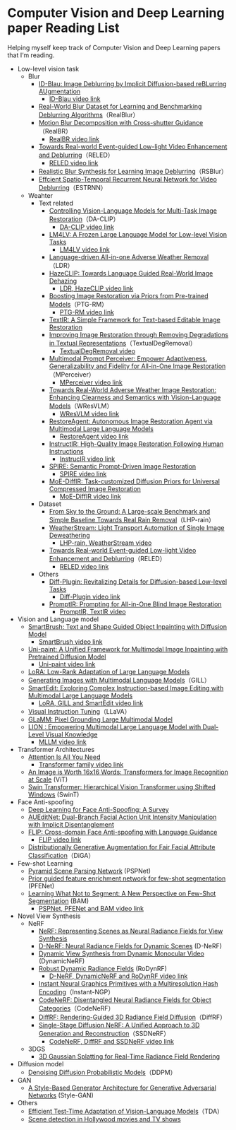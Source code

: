# Computer Vision and Deep Learning paper Reading List
Helping myself keep track of Computer Vision and Deep Learning papers that I‘m reading.
- Low-level vision task
    - Blur
        - [ID-Blau: Image Deblurring by Implicit Diffusion-based reBLurring AUgmentation](https://arxiv.org/abs/2312.10998)
            - [ID-Blau video link](https://youtu.be/FenrAtvXJN8)
        - [Real-World Blur Dataset for Learning and Benchmarking Deblurring Algorithms](https://www.ecva.net/papers/eccv_2020/papers_ECCV/papers/123700188.pdf)（RealBlur）
        - [Motion Blur Decomposition with Cross-shutter Guidance](https://arxiv.org/abs/2404.01120)（RealBR）
            - [RealBR video link](https://youtu.be/IGOK4UlZ31Y)
        - [Towards Real-world Event-guided Low-light Video Enhancement and Deblurring](https://arxiv.org/abs/2408.14916)（RELED）
            - [RELED video link](https://youtu.be/mjXSESCNm7s)
        - [Realistic Blur Synthesis for Learning Image Deblurring](https://arxiv.org/abs/2202.08771)（RSBlur）
        - [Effcient Spatio-Temporal Recurrent Neural Network for Video Deblurring](https://www.ecva.net/papers/eccv_2020/papers_ECCV/papers/123510188.pdf)（ESTRNN）
    - Weahter
        - Text related
            - [Controlling Vision-Language Models for Multi-Task Image Restoration](https://arxiv.org/abs/2310.01018)（DA-CLIP）
                - [DA-CLIP video link](https://youtu.be/otI6hvgBRVQ) 
            - [LM4LV: A Frozen Large Language Model for Low-level Vision Tasks](https://arxiv.org/abs/2405.15734)
                - [LM4LV video link](https://youtu.be/ikggkpIweD0)
            - [Language-driven All-in-one Adverse Weather Removal](https://arxiv.org/abs/2312.01381)（LDR）
            - [HazeCLIP: Towards Language Guided Real-World Image Dehazing](https://arxiv.org/pdf/2407.13719)
                - [LDR, HazeCLIP video link](https://youtu.be/f1PFjp1tUYs)
            - [Boosting Image Restoration via Priors from Pre-trained Models](https://arxiv.org/abs/2403.06793)（PTG-RM）
                - [PTG-RM video link](https://youtu.be/kNsgio2s3B4)
            - [TextIR: A Simple Framework for Text-based Editable Image Restoration](https://arxiv.org/abs/2302.14736)
            - [Improving Image Restoration through Removing Degradations in Textual Representations](https://arxiv.org/abs/2312.17334)（TextualDegRemoval）
                - [TextualDegRemoval video](https://youtu.be/j_aE2tFn7no)
            - [Multimodal Prompt Perceiver: Empower Adaptiveness, Generalizability and Fidelity for All-in-One Image Restoration](https://arxiv.org/abs/2312.02918)（MPerceiver）
                - [MPerceiver video link](https://youtu.be/EEi-oWEqrJk)
            - [Towards Real-World Adverse Weather Image Restoration: Enhancing Clearness and Semantics with Vision-Language Models](https://arxiv.org/abs/2409.02101)（WResVLM）
                - [WResVLM video link](https://youtu.be/cgZTgasjCFE)
            - [RestoreAgent: Autonomous Image Restoration Agent via Multimodal Large Language Models](https://arxiv.org/abs/2407.18035)
                - [RestoreAgent video link](https://youtu.be/8hxzsDJ89Cw)
            - [InstructIR: High-Quality Image Restoration Following Human Instructions](https://arxiv.org/abs/2401.16468)
                - [InstrucIR video link](https://youtu.be/rrx_hYBGecI)
            - [SPIRE: Semantic Prompt-Driven Image Restoration](https://arxiv.org/abs/2312.11595)
                - [SPIRE video link](https://youtu.be/dn5EAClY7fk)
            - [MoE-DiffIR: Task-customized Diffusion Priors for Universal Compressed Image Restoration](https://arxiv.org/abs/2407.10833)
                - [MoE-DiffIR video link](https://youtu.be/j1SG9JNkLVE)
        - Dataset
            - [From Sky to the Ground: A Large-scale Benchmark and Simple Baseline Towards Real Rain Removal](https://arxiv.org/abs/2308.03867)（LHP-rain）
            - [WeatherStream: Light Transport Automation of Single Image Deweathering](https://openaccess.thecvf.com/content/CVPR2023/papers/Zhang_WeatherStream_Light_Transport_Automation_of_Single_Image_Deweathering_CVPR_2023_paper.pdf)
                - [LHP-rain, WeatherStream video](https://youtu.be/EhQK23OR7PU)
            - [Towards Real-world Event-guided Low-light Video Enhancement and Deblurring](https://arxiv.org/abs/2408.14916)（RELED）
                - [RELED video link](https://youtu.be/iMwaCH2IXmU)
        - Others
            - [Diff-Plugin: Revitalizing Details for Diffusion-based Low-level Tasks](https://arxiv.org/abs/2403.00644)
                - [Diff-Plugin video link](https://youtu.be/lvFbKLWu5yU?si=DnAGCYZAvgljNl2d)
            - [PromptIR: Prompting for All-in-One Blind Image Restoration](https://arxiv.org/abs/2306.13090)
                - [PromptIR, TextIR video](https://youtu.be/ffhDnxRbkKw)
- Vision and Language model
    - [SmartBrush: Text and Shape Guided Object Inpainting with Diffusion Model](https://arxiv.org/abs/2212.05034)
        - [SmartBrush video link](https://youtu.be/ss-8EKYuvJo?si=GwoZpH5iYXiY0h1o)
    - [Uni-paint: A Unified Framework for Multimodal Image Inpainting with Pretrained Diffusion Model](https://arxiv.org/abs/2310.07222)
        - [Uni-paint video link](https://youtu.be/NOzRA-LmKd0?si=VqnpZc8aBPuR_j3k)
    - [LoRA: Low-Rank Adaptation of Large Language Models](https://arxiv.org/abs/2106.09685)
    - [Generating Images with Multimodal Language Models](https://arxiv.org/abs/2305.17216)（GILL）
    - [SmartEdit: Exploring Complex Instruction-based Image Editing with Multimodal Large Language Models](https://arxiv.org/abs/2312.06739)
        - [LoRA, GILL and SmartEdit video link](https://youtu.be/Uu_43YnENFo?si=MniFmtLOjs0WX7Sh)
    - [Visual Instruction Tuning](https://arxiv.org/abs/2304.08485)（LLaVA）
    - [GLaMM: Pixel Grounding Large Multimodal Model](https://arxiv.org/abs/2311.03356)
    - [LION : Empowering Multimodal Large Language Model with Dual-Level Visual Knowledge](https://arxiv.org/abs/2311.11860)
        - [MLLM video link](https://youtu.be/_2Njv-OA1ng?si=pbAu3U6ilAsUV5ec)
- Transformer Architectures
    - [Attention Is All You Need](https://arxiv.org/abs/1706.03762)
        - [Transformer family video link](https://youtu.be/JydFplmsT-0)
    - [An Image is Worth 16x16 Words: Transformers for Image Recognition at Scale](https://arxiv.org/abs/2010.11929) (ViT)
    - [Swin Transformer: Hierarchical Vision Transformer using Shifted Windows](https://arxiv.org/abs/2103.14030) (SwinT)
- Face Anti-spoofing
    -  [Deep Learning for Face Anti-Spoofing: A Survey](https://arxiv.org/abs/2106.14948)
    -  [AUEditNet: Dual-Branch Facial Action Unit Intensity Manipulation with Implicit Disentanglement](https://arxiv.org/abs/2404.05063)
    -  [FLIP: Cross-domain Face Anti-spoofing with Language Guidance](https://arxiv.org/abs/2309.16649)
        - [FLIP video link](https://youtu.be/SKfbZk-Jhrg)
    - [Distributionally Generative Augmentation for Fair Facial Attribute Classification](https://arxiv.org/abs/2403.06606)（DiGA）
- Few-shot Learning
    - [Pyramid Scene Parsing Network](https://arxiv.org/abs/1612.01105) (PSPNet)
    - [Prior guided feature enrichment network for few-shot segmentation](https://arxiv.org/abs/2008.01449) (PFENet)
    - [Learning What Not to Segment: A New Perspective on Few-Shot Segmentation](https://arxiv.org/abs/2203.07615) (BAM)
        - [PSPNet, PFENet and BAM video link](https://youtu.be/dPgAGP3IE3c)
- Novel View Synthesis
    - NeRF
        - [NeRF: Representing Scenes as Neural Radiance Fields for View Synthesis](https://arxiv.org/abs/2003.08934)
        - [D-NeRF: Neural Radiance Fields for Dynamic Scenes](https://arxiv.org/abs/2011.13961) (D-NeRF)
        - [Dynamic View Synthesis from Dynamic Monocular Video](https://arxiv.org/abs/2105.06468) (DynamicNeRF)
        - [Robust Dynamic Radiance Fields](https://arxiv.org/abs/2301.02239) (RoDynRF)
            - [D-NeRF, DynamicNeRF and RoDynRF video link](https://youtu.be/JrDss_jiwEI)
        - [Instant Neural Graphics Primitives with a Multiresolution Hash Encoding](https://arxiv.org/abs/2201.05989)（Instant-NGP）
        - [CodeNeRF: Disentangled Neural Radiance Fields for Object Categories](https://arxiv.org/abs/2109.01750)（CodeNeRF）
        - [DiffRF: Rendering-Guided 3D Radiance Field Diffusion](https://arxiv.org/abs/2212.01206)（DiffRF）
        - [Single-Stage Diffusion NeRF: A Unified Approach to 3D Generation and Reconstruction](https://arxiv.org/abs/2304.06714)（SSDNeRF）
            - [CodeNeRF, DiffRF and SSDNeRF video link](https://youtu.be/qXhveYjK9zg)
    - 3DGS
        - [3D Gaussian Splatting for Real-Time Radiance Field Rendering](https://arxiv.org/abs/2308.04079)
- Diffusion model
    - [Denoising Diffusion Probabilistic Models](https://arxiv.org/abs/2006.11239)（DDPM）
- GAN 
    - [A Style-Based Generator Architecture for Generative Adversarial Networks](https://arxiv.org/abs/1812.04948) (Style-GAN)
- Others
    - [Efficient Test-Time Adaptation of Vision-Language Models](https://arxiv.org/abs/2403.18293)（TDA）
    - [Scene detection in Hollywood movies and TV shows](https://ieeexplore.ieee.org/document/1211489)
